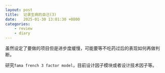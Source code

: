 ```yaml
---
layout: post
title:  记录生病的自己(3)
date:   2025-01-30 13:01:30 +0800
categories: 
    - review
    - diary
---
```


虽然设定了要做的项目但是进步度缓慢，可能要等不吃药过后的表现如何再做判断。

研究`fama french 3 factor model`，目前设计因子模块或者设计技术因子等。

